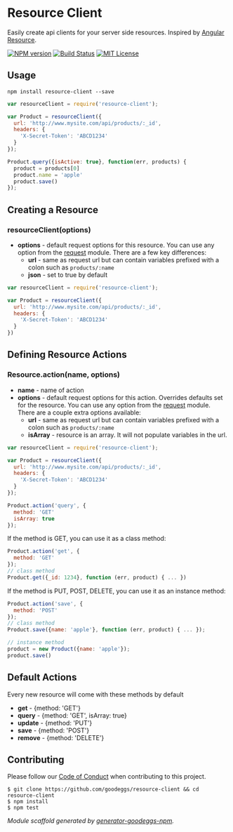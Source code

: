# Resource Client

Easily create api clients for your server side resources. Inspired by [Angular Resource](https://docs.angularjs.org/api/ngResource/service/$resourcehttps://docs.angularjs.org/api/ngResource/service/$resource).

[![NPM version](http://img.shields.io/npm/v/resource-client.svg?style=flat-square)](https://www.npmjs.org/package/resource-client)
[![Build Status](http://img.shields.io/travis/goodeggs/resource-client.svg?style=flat-square)](https://travis-ci.org/goodeggs/resource-client)
[![MIT License](http://img.shields.io/badge/license-MIT-blue.svg?style=flat-square)](https://github.com/goodeggs/resource-client/blob/master/LICENSE.md)

## Usage

```
npm install resource-client --save
```

```javascript
var resourceClient = require('resource-client');

var Product = resourceClient({
  url: 'http://www.mysite.com/api/products/:_id',
  headers: {
    'X-Secret-Token': 'ABCD1234'
  }
});

Product.query({isActive: true}, function(err, products) {
  product = products[0]
  product.name = 'apple'
  product.save()
});
```

## Creating a Resource

### resourceClient(options)

- **options** - default request options for this resource. You can use any option from the [request](https://github.com/request/request) module. There are a few key differences:
  - **url** - same as request url but can contain variables prefixed with a colon such as `products/:name`
  - **json** - set to true by default


```javascript
var resourceClient = require('resource-client');

var Product = resourceClient({
  url: 'http://www.mysite.com/api/products/:_id',
  headers: {
    'X-Secret-Token': 'ABCD1234'
  }
})
```

## Defining Resource Actions

### Resource.action(name, options)

- **name** - name of action
- **options** - default request options for this action. Overrides defaults set for the resource. You can use any option from the [request](https://github.com/request/request) module. There are a couple extra options available:
  - **url** - same as request url but can contain variables prefixed with a colon such as `products/:name`
  - **isArray** - resource is an array. It will not populate variables in the url.

```javascript
var resourceClient = require('resource-client');

var Product = resourceClient({
  url: 'http://www.mysite.com/api/products/:_id',
  headers: {
    'X-Secret-Token': 'ABCD1234'
  }
});

Product.action('query', {
  method: 'GET'
  isArray: true
});
```

If the method is GET, you can use it as a class method:
```javascript
Product.action('get', {
  method: 'GET'
});
// class method
Product.get({_id: 1234}, function (err, product) { ... })
```
If the method is PUT, POST, DELETE, you can use it as an instance method:
```javascript
Product.action('save', {
  method: 'POST'
});
// class method
Product.save({name: 'apple'}, function (err, product) { ... });

// instance method
product = new Product({name: 'apple'});
product.save()
```

## Default Actions

Every new resource will come with these methods by default

- **get** - {method: 'GET'}
- **query** - {method: 'GET', isArray: true}
- **update** - {method: 'PUT'}
- **save** - {method: 'POST'}
- **remove** - {method: 'DELETE'}

## Contributing

Please follow our [Code of Conduct](https://github.com/goodeggs/mongoose-webdriver/blob/master/CODE_OF_CONDUCT.md)
when contributing to this project.

```
$ git clone https://github.com/goodeggs/resource-client && cd resource-client
$ npm install
$ npm test
```

_Module scaffold generated by [generator-goodeggs-npm](https://github.com/goodeggs/generator-goodeggs-npm)._
